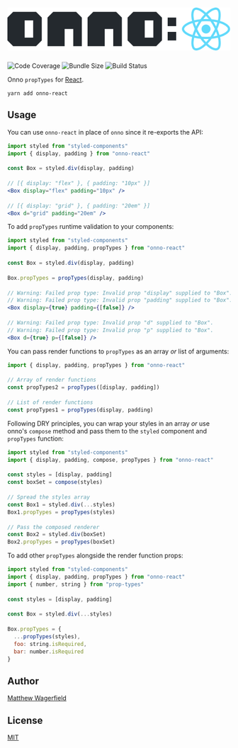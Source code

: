 # ![onno-react](https://github.com/wagerfield/onno/blob/master/assets/onno-react.png)

![Code Coverage](https://img.shields.io/codecov/c/github/wagerfield/onno.svg?color=4B6&style=flat-square)
![Bundle Size](https://img.shields.io/bundlephobia/minzip/onno-react.svg?color=4B6&style=flat-square&label=size)
![Build Status](https://img.shields.io/circleci/build/github/wagerfield/onno.svg?color=4B6&style=flat-square)

Onno `propTypes` for [React][react-prop-types].

    yarn add onno-react

## Usage

You can use `onno-react` in place of `onno` since it re-exports the API:

```jsx
import styled from "styled-components"
import { display, padding } from "onno-react"

const Box = styled.div(display, padding)

// [{ display: "flex" }, { padding: "10px" }]
<Box display="flex" padding="10px" />

// [{ display: "grid" }, { padding: "20em" }]
<Box d="grid" padding="20em" />
```

To add `propTypes` runtime validation to your components:

```jsx
import styled from "styled-components"
import { display, padding, propTypes } from "onno-react"

const Box = styled.div(display, padding)

Box.propTypes = propTypes(display, padding)

// Warning: Failed prop type: Invalid prop "display" supplied to "Box".
// Warning: Failed prop type: Invalid prop "padding" supplied to "Box".
<Box display={true} padding={[false]} />

// Warning: Failed prop type: Invalid prop "d" supplied to "Box".
// Warning: Failed prop type: Invalid prop "p" supplied to "Box".
<Box d={true} p={[false]} />
```

You can pass render functions to `propTypes` as an array _or_ list of arguments:

```js
import { display, padding, propTypes } from "onno-react"

// Array of render functions
const propTypes2 = propTypes([display, padding])

// List of render functions
const propTypes1 = propTypes(display, padding)
```

Following DRY principles, you can wrap your styles in an array _or_ use onno's `compose` method and pass them to the `styled` component and `propTypes` function:

```jsx
import styled from "styled-components"
import { display, padding, compose, propTypes } from "onno-react"

const styles = [display, padding]
const boxSet = compose(styles)

// Spread the styles array
const Box1 = styled.div(...styles)
Box1.propTypes = propTypes(styles)

// Pass the composed renderer
const Box2 = styled.div(boxSet)
Box2.propTypes = propTypes(boxSet)
```

To add other `propTypes` alongside the render function props:

```jsx
import styled from "styled-components"
import { display, padding, propTypes } from "onno-react"
import { number, string } from "prop-types"

const styles = [display, padding]

const Box = styled.div(...styles)

Box.propTypes = {
  ...propTypes(styles),
  foo: string.isRequired,
  bar: number.isRequired
}
```

## Author

[Matthew Wagerfield][github]

## License

[MIT](https://github.com/wagerfield/onno/blob/master/license)

[github]: https://github.com/wagerfield
[react-prop-types]: https://reactjs.org/docs/typechecking-with-proptypes
